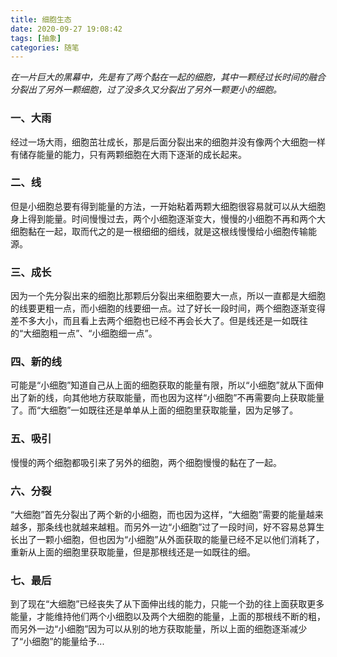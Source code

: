 ```yaml
---
title: 细胞生态
date: 2020-09-27 19:08:42
tags: [抽象]
categories: 随笔
---
```

*在一片巨大的黑幕中，先是有了两个黏在一起的细胞，其中一颗经过长时间的融合分裂出了另外一颗细胞，过了没多久又分裂出了另外一颗更小的细胞。*
### 一、大雨
经过一场大雨，细胞茁壮成长，那是后面分裂出来的细胞并没有像两个大细胞一样有储存能量的能力，只有两颗细胞在大雨下逐渐的成长起来。

### 二、线
但是小细胞总要有得到能量的方法，一开始粘着两颗大细胞很容易就可以从大细胞身上得到能量。时间慢慢过去，两个小细胞逐渐变大，慢慢的小细胞不再和两个大细胞黏在一起，取而代之的是一根细细的细线，就是这根线慢慢给小细胞传输能源。

### 三、成长
因为一个先分裂出来的细胞比那颗后分裂出来细胞要大一点，所以一直都是大细胞的线要更粗一点，而小细胞的线要细一点。过了好长一段时间，两个细胞逐渐变得差不多大小，而且看上去两个细胞也已经不再会长大了。但是线还是一如既往的“大细胞粗一点”、“小细胞细一点”。

### 四、新的线
可能是“小细胞”知道自己从上面的细胞获取的能量有限，所以“小细胞”就从下面伸出了新的线，向其他地方获取能量，而也因为这样“小细胞”不再需要向上获取能量了。而“大细胞”一如既往还是单单从上面的细胞里获取能量，因为足够了。

### 五、吸引
慢慢的两个细胞都吸引来了另外的细胞，两个细胞慢慢的黏在了一起。

### 六、分裂
“大细胞”首先分裂出了两个新的小细胞，而也因为这样，“大细胞”需要的能量越来越多，那条线也就越来越粗。而另外一边“小细胞”过了一段时间，好不容易总算生长出了一颗小细胞，但也因为“小细胞”从外面获取的能量已经不足以他们消耗了，重新从上面的细胞里获取能量，但是那根线还是一如既往的细。

### 七、最后
到了现在“大细胞”已经丧失了从下面伸出线的能力，只能一个劲的往上面获取更多能量，才能维持他们两个小细胞以及两个大细胞的能量，上面的那根线不断的粗，而另外一边“小细胞”因为可以从别的地方获取能量，所以上面的细胞逐渐减少了“小细胞”的能量给予...